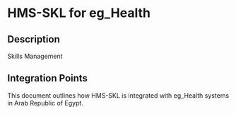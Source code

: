 # HMS-SKL for eg_Health

## Description

Skills Management

## Integration Points

This document outlines how HMS-SKL is integrated with eg_Health systems in Arab Republic of Egypt.
